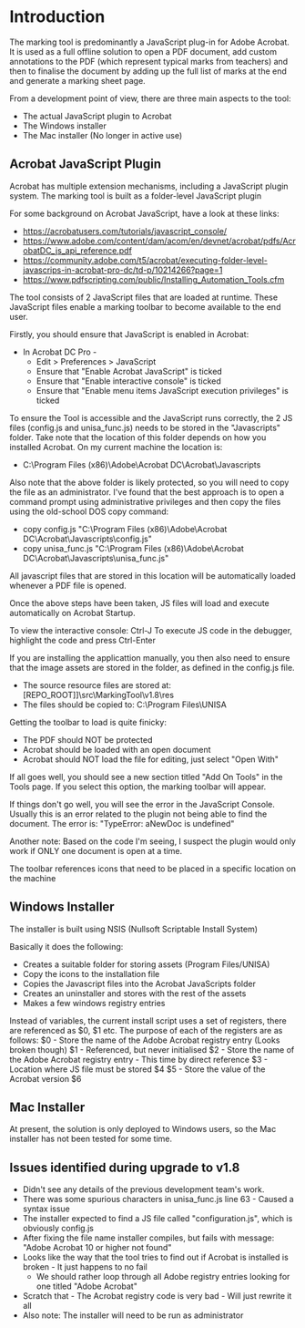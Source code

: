 # Introduction

The marking tool is predominantly a JavaScript plug-in for Adobe Acrobat. It is used as a full offline solution to open a PDF document, add custom annotations to the PDF (which represent typical marks from teachers) and then to finalise the document by adding up the full list of marks at the end and generate a marking sheet page.

From a development point of view, there are three main aspects to the tool:
* The actual JavaScript plugin to Acrobat
* The Windows installer
* The Mac installer (No longer in active use)

## Acrobat JavaScript Plugin

Acrobat has multiple extension mechanisms, including a JavaScript plugin system. The marking tool is built as a folder-level JavaScript plugin

For some background on Acrobat JavaScript, have a look at these links:
* https://acrobatusers.com/tutorials/javascript_console/
* https://www.adobe.com/content/dam/acom/en/devnet/acrobat/pdfs/AcrobatDC_js_api_reference.pdf
* https://community.adobe.com/t5/acrobat/executing-folder-level-javascrips-in-acrobat-pro-dc/td-p/10214266?page=1 
* https://www.pdfscripting.com/public/Installing_Automation_Tools.cfm

The tool consists of 2 JavaScript files that are loaded at runtime. These JavaScript files enable a marking toolbar to become available to the end user.

Firstly, you should ensure that JavaScript is enabled in Acrobat:
* In Acrobat DC Pro - 
    * Edit > Preferences > JavaScript
    * Ensure that "Enable Acrobat JavaScript" is ticked
    * Ensure that "Enable interactive console" is ticked
    * Ensure that "Enable menu items JavaScript execution privileges" is ticked

To ensure the Tool is accessible and the JavaScript runs correctly, the 2 JS files (config.js and unisa_func.js) needs to be stored in the "Javascripts" folder. Take note that the location of this folder depends on how you installed Acrobat. On my current machine the location is: 
* C:\Program Files (x86)\Adobe\Acrobat DC\Acrobat\Javascripts

Also note that the above folder is likely protected, so you will need to copy the file as an administrator. I've found that the best approach is to open a command prompt using administrative privileges and then copy the files using the old-school DOS copy command:
 * copy config.js "C:\Program Files (x86)\Adobe\Acrobat DC\Acrobat\Javascripts\config.js"
 * copy unisa_func.js "C:\Program Files (x86)\Adobe\Acrobat DC\Acrobat\Javascripts\unisa_func.js"

All javascript files that are stored in this location will be automatically loaded whenever a PDF file is opened.

Once the above steps have been taken, JS files will load and execute automatically on Acrobat Startup. 

To view the interactive console: Ctrl-J
To execute JS code in the debugger, highlight the code and press Ctrl-Enter

If you are installing the applicattion manually, you then also need to ensure that the image assets are stored in the folder, as defined in the config.js file.
 - The source resource files are stored at: [REPO_ROOT]]\src\MarkingTool\v1.8\res
 - The files should be copied to: C:\Program Files\UNISA

Getting the toolbar to load is quite finicky:
 - The PDF should NOT be protected
 - Acrobat should be loaded with an open document
 - Acrobat should NOT load the file for editing, just select "Open With"

If all goes well, you should see a new section titled "Add On Tools" in the Tools page. If you select this option, the marking toolbar will appear.

If things don't go well, you will see the error in the JavaScript Console. Usually this is an error related to the plugin not being able to find the document. The error is: "TypeError: aNewDoc is undefined"

Another note: Based on the code I'm seeing, I suspect the plugin would only work if ONLY one document is open at a time.

The toolbar references icons that need to be placed in a specific location on the machine

## Windows Installer

The installer is built using NSIS (Nullsoft Scriptable Install System)

Basically it does the following:
* Creates a suitable folder for storing assets (Program Files/UNISA)
* Copy the icons to the installation file
* Copies the Javascript files into the Acrobat JavaScripts folder
* Creates an uninstaller and stores with the rest of the assets
* Makes a few windows registry entries

Instead of variables, the current install script uses a set of registers, there are referenced as $0, $1 etc.
The purpose of each of the registers are as follows:
$0 - Store the name of the Adobe Acrobat registry entry (Looks broken though)
$1 - Referenced, but never initialised
$2 - Store the name of the Adobe Acrobat registry entry - This time by direct reference
$3 - Location where JS file must be stored
$4
$5 - Store the value of the Acrobat version
$6

## Mac Installer

At present, the solution is only deployed to Windows users, so the Mac installer has not been tested for some time.

## Issues identified during upgrade to v1.8

* Didn't see any details of the previous development team's work.
* There was some spurious characters in unisa_func.js line 63 - Caused a syntax issue
* The installer expected to find a JS file called "configuration.js", which is obviously config.js
* After fixing the file name installer compiles, but fails with message: "Adobe Acrobat 10 or higher not found"
* Looks like the way that the tool tries to find out if Acrobat is installed is broken - It just happens to no fail
    * We should rather loop through all Adobe registry entries looking for one titled "Adobe Acrobat"
* Scratch that - The Acrobat registry code is very bad - Will just rewrite it all
* Also note: The installer will need to be run as administrator
